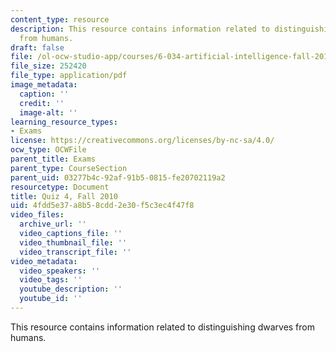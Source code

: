 ```yaml
---
content_type: resource
description: This resource contains information related to distinguishing dwarves
  from humans.
draft: false
file: /ol-ocw-studio-app/courses/6-034-artificial-intelligence-fall-2010/4fdd5e37a8b58cdd2e30f5c3ec4f47f8_MIT6_034F10_quiz4_2010.pdf
file_size: 252420
file_type: application/pdf
image_metadata:
  caption: ''
  credit: ''
  image-alt: ''
learning_resource_types:
- Exams
license: https://creativecommons.org/licenses/by-nc-sa/4.0/
ocw_type: OCWFile
parent_title: Exams
parent_type: CourseSection
parent_uid: 03277b4c-92af-91b5-0815-fe20702119a2
resourcetype: Document
title: Quiz 4, Fall 2010
uid: 4fdd5e37-a8b5-8cdd-2e30-f5c3ec4f47f8
video_files:
  archive_url: ''
  video_captions_file: ''
  video_thumbnail_file: ''
  video_transcript_file: ''
video_metadata:
  video_speakers: ''
  video_tags: ''
  youtube_description: ''
  youtube_id: ''
---
```

This resource contains information related to distinguishing dwarves from humans.
